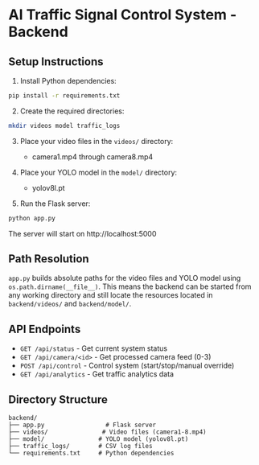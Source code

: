 
# AI Traffic Signal Control System - Backend

## Setup Instructions

1. Install Python dependencies:
```bash
pip install -r requirements.txt
```

2. Create the required directories:
```bash
mkdir videos model traffic_logs
```

3. Place your video files in the `videos/` directory:
   - camera1.mp4 through camera8.mp4

4. Place your YOLO model in the `model/` directory:
   - yolov8l.pt

5. Run the Flask server:
```bash
python app.py
```

The server will start on http://localhost:5000

## Path Resolution

`app.py` builds absolute paths for the video files and YOLO model using
`os.path.dirname(__file__)`. This means the backend can be started from any
working directory and still locate the resources located in `backend/videos/`
and `backend/model/`.

## API Endpoints

- `GET /api/status` - Get current system status
- `GET /api/camera/<id>` - Get processed camera feed (0-3)
- `POST /api/control` - Control system (start/stop/manual override)
- `GET /api/analytics` - Get traffic analytics data

## Directory Structure

```
backend/
├── app.py                 # Flask server
├── videos/               # Video files (camera1-8.mp4)
├── model/               # YOLO model (yolov8l.pt)  
├── traffic_logs/        # CSV log files
└── requirements.txt     # Python dependencies
```
